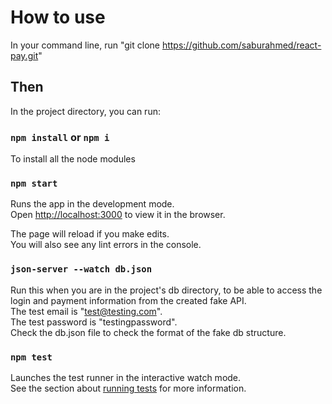 # How to use

In your command line, run "git clone https://github.com/saburahmed/react-pay.git"

## Then

In the project directory, you can run:

### `npm install` or `npm i`

To install all the node modules

### `npm start`

Runs the app in the development mode.\
Open [http://localhost:3000](http://localhost:3000) to view it in the browser.

The page will reload if you make edits.\
You will also see any lint errors in the console.

### `json-server --watch db.json`

Run this when you are in the project's db directory, to be able to access the login and payment information from the created fake API.\
The test email is "test@testing.com".\
The test password is "testingpassword".\
Check the db.json file to check the format of the fake db structure.

### `npm test`

Launches the test runner in the interactive watch mode.\
See the section about [running tests](https://facebook.github.io/create-react-app/docs/running-tests) for more information.
